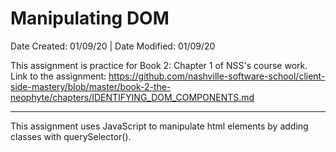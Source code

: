 # Manipulating DOM

Date Created: 01/09/20 | Date Modified: 01/09/20

This assignment is practice for Book 2: Chapter 1 of NSS's course work. Link to the assignment: https://github.com/nashville-software-school/client-side-mastery/blob/master/book-2-the-neophyte/chapters/IDENTIFYING_DOM_COMPONENTS.md
***

This assignment uses JavaScript to manipulate html elements by adding classes with querySelector().